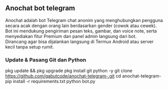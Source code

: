 ## Anochat bot telegram 

Anochat adalah bot Telegram chat anonim yang menghubungkan pengguna secara acak dengan orang lain berdasarkan gender (cowok atau cewek).  
Bot ini mendukung pengiriman pesan teks, gambar, dan voice note, serta menyediakan fitur Premium dan panel admin langsung dari bot.  
Dirancang agar bisa dijalankan langsung di Termux Android atau server kecil tanpa setup rumit.

### Update & Pasang Git dan Python

pkg update && pkg upgrade
pkg install git python -y
git clone https://github.com/gabutcode/anochat-telegram-.git
cd anochat-telegram-
pip install -r requirements.txt
python bot.py

